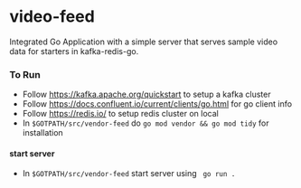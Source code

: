 # video-feed
Integrated Go Application with a simple server that serves sample video data for starters in kafka-redis-go.  


### To Run
* Follow  https://kafka.apache.org/quickstart to setup a kafka cluster
* Follow  https://docs.confluent.io/current/clients/go.html for go client info
* Follow  https://redis.io/ to setup redis cluster on local
* In ```$GOTPATH/src/vendor-feed``` do  ```go mod vendor && go mod tidy``` for installation 

#### start server
* In ```$GOTPATH/src/vendor-feed``` start server using ``` go run .```



